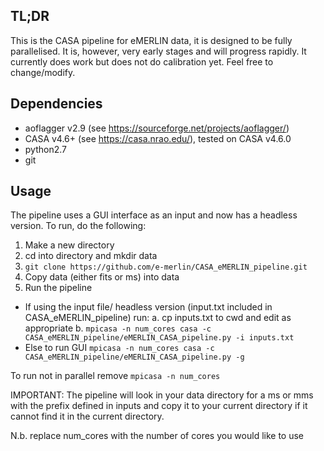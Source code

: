 
## TL;DR ##
This is the CASA pipeline for eMERLIN data, it is designed to be fully parallelised. It is, however, very early stages and will progress rapidly. It currently does work but does not do calibration yet. Feel free to change/modify.

## Dependencies ##
- aoflagger v2.9 (see https://sourceforge.net/projects/aoflagger/)
- CASA v4.6+ (see https://casa.nrao.edu/), tested on CASA v4.6.0
- python2.7
- git

## Usage ##
The pipeline uses a GUI interface as an input and now has a headless version. To run, do the following:

1. Make a new directory
2. cd into directory and mkdir data
3. `git clone https://github.com/e-merlin/CASA_eMERLIN_pipeline.git`
4. Copy data (either fits or ms) into data
5. Run the pipeline
  * If using the input file/ headless version (input.txt included in CASA_eMERLIN_pipeline) run:
    a. cp inputs.txt to cwd and edit as appropriate
    b. `mpicasa -n num_cores casa -c CASA_eMERLIN_pipeline/eMERLIN_CASA_pipeline.py -i inputs.txt`
  * Else to run GUI
    `mpicasa -n num_cores casa -c CASA_eMERLIN_pipeline/eMERLIN_CASA_pipeline.py -g`

To run not in parallel remove `mpicasa -n num_cores`

IMPORTANT: The pipeline will look in your data directory for a ms or mms with the prefix defined in inputs and copy it to your current directory if it cannot find it in the current directory.

N.b. replace num_cores with the number of cores you would like to use
